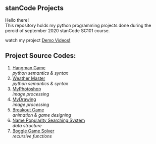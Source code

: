 ## stanCode Projects
Hello there!\
This repository holds my python programming projects done during the peroid of september 2020 stanCode SC101 course.

watch my project [Demo Videos!](https://drive.google.com/drive/folders/1Gi3bn9qPW_gR0ISyGzVPLd5Bztdvd7rF?fbclid=IwAR36BW3v_bHn-Idsh-0_ROSWLwrXOzoervZId25OOzH2LX4b6FCGDfULdDg)

## Project Source Codes:
1. [Hangman Game](https://github.com/TaoKeChorng/sc-projects/blob/main/stanCode_Projects/hangman_game/hangman.py)\
  *python semantics & syntax*
2. [Weather Master](https://github.com/TaoKeChorng/sc-projects/blob/main/stanCode_Projects/weather_master/weather_master.py)\
  *python semantics & syntax*
3. [MyPhotoshop](https://github.com/TaoKeChorng/sc-projects/blob/main/stanCode_Projects/my_photoshop/best_photoshop_award.py)\
  *image processing*
4. [MyDrawing](https://github.com/TaoKeChorng/sc-projects/tree/main/stanCode_Projects/my_drawing)\
  *image processing*
5. [Breakout Game](https://github.com/TaoKeChorng/sc-projects/blob/main/stanCode_Projects/break_out_game/breakout.py)\
  *animation & game designing*
6. [Name Popularity Searching System](https://github.com/TaoKeChorng/sc-projects/blob/main/stanCode_Projects/name_searching_system/babygraphics.py)\
  *data structure*
7. [Boggle Game Solver](https://github.com/TaoKeChorng/sc-projects/blob/main/stanCode_Projects/boggle_game_solver/boggle.py)\
  *recursive functions*
